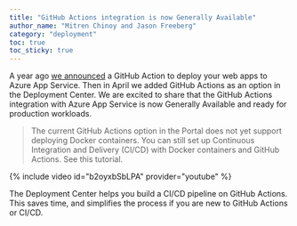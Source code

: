 ```yaml
---
title: "GitHub Actions integration is now Generally Available"
author_name: "Mitren Chinoy and Jason Freeberg"
category: "deployment"
toc: true
toc_sticky: true
---
```


A year ago [we announced](https://azure.github.io/AppService/2019/08/10/Github-actions-for-webapps.html) a GitHub Action to deploy your web apps to Azure App Service. Then in April we added GitHub Actions as an option in the Deployment Center. We are excited to share that the GitHub Actions integration with Azure App Service is now Generally Available and ready for production workloads. 

> The current GitHub Actions option in the Portal does not yet support deploying Docker containers. You can still set up Continuous Integration and Delivery (CI/CD) with Docker containers and GitHub Actions. See this tutorial.

{% include video id="b2oyxbSbLPA" provider="youtube" %}

The Deployment Center helps you build a CI/CD pipeline on GitHub Actions. This saves time, and simplifies the process if you are new to GitHub Actions or CI/CD.

